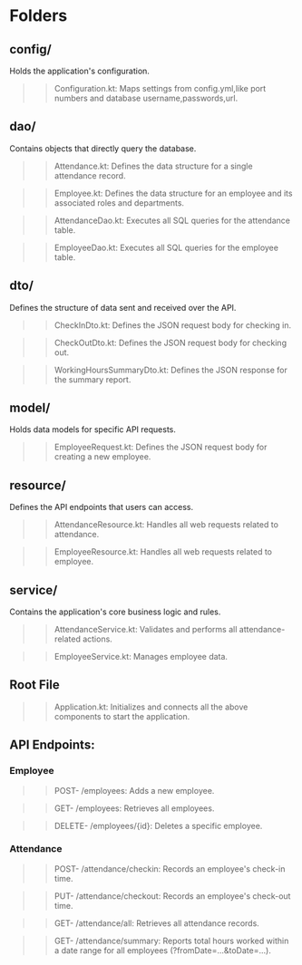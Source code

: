 # Folders

## config/
Holds the application's configuration.

>> Configuration.kt: Maps settings from config.yml,like port numbers and database username,passwords,url.

## dao/
Contains objects that directly query the database.

>> Attendance.kt: Defines the data structure for a single attendance record.

>> Employee.kt: Defines the data structure for an employee and its associated roles and departments.

>> AttendanceDao.kt: Executes all SQL queries for the attendance table.

>> EmployeeDao.kt: Executes all SQL queries for the employee table.

## dto/
Defines the structure of data sent and received over the API.

>> CheckInDto.kt: Defines the JSON request body for checking in.

>> CheckOutDto.kt: Defines the JSON request body for checking out.

>> WorkingHoursSummaryDto.kt: Defines the JSON response for the summary report.

## model/
Holds data models for specific API requests.

>> EmployeeRequest.kt: Defines the JSON request body for creating a new employee.

## resource/
Defines the API endpoints that users can access.

>> AttendanceResource.kt: Handles all web requests related to attendance.

>> EmployeeResource.kt: Handles all web requests related to employee.

## service/
Contains the application's core business logic and rules.

>> AttendanceService.kt: Validates and performs all attendance-related actions.

>> EmployeeService.kt: Manages employee data.

## Root File
>> Application.kt: Initializes and connects all the above components to start the application.

## API Endpoints:

### Employee

>> POST- /employees: Adds a new employee.

>> GET- /employees: Retrieves all employees.

>> DELETE- /employees/{id}: Deletes a specific employee.

### Attendance

>> POST- /attendance/checkin: Records an employee's check-in time.

>> PUT- /attendance/checkout: Records an employee's check-out time.

>> GET- /attendance/all: Retrieves all attendance records.

>> GET- /attendance/summary: Reports total hours worked within a date range for all employees (?fromDate=...&toDate=...).